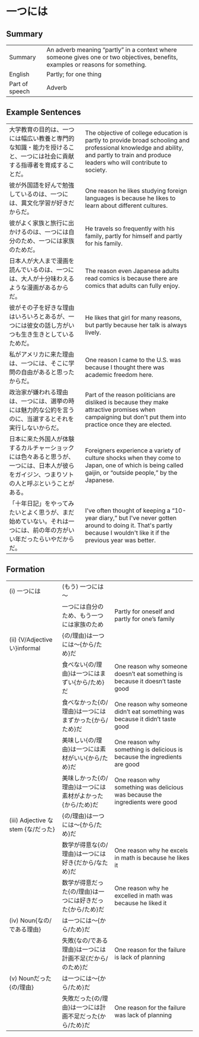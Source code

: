 # 一つには

## Summary

<table><tr>   <td>Summary</td>   <td>An adverb meaning “partly” in a context where someone gives one or two objectives, benefits, examples or reasons for something.</td></tr><tr>   <td>English</td>   <td>Partly; for one thing</td></tr><tr>   <td>Part of speech</td>   <td>Adverb</td></tr></table>

## Example Sentences

<table><tr>   <td>大学教育の目的は、一つには幅広い教養と専門的な知識・能力を授けること、一つには社会に貢献する指導者を育成することだ。</td>   <td>The objective of college education is partly to provide broad schooling and professional knowledge and ability, and partly to train and produce leaders who will contribute to society.</td></tr><tr>   <td>彼が外国語を好んで勉強しているのは、一つには、異文化学習が好きだからだ。</td>   <td>One reason he likes studying foreign languages is because he likes to learn about different cultures.</td></tr><tr>   <td>彼がよく家族と旅行に出かけるのは、一つには自分のため、一つには家族のためだ。</td>   <td>He travels so frequently with his family, partly for himself and partly for his family.</td></tr><tr>   <td>日本人が大人まで漫画を読んでいるのは、一つには、大人が十分味わえるような漫画があるからだ。</td>   <td>The reason even Japanese adults read comics is because there are comics that adults can fully enjoy.</td></tr><tr>   <td>彼がその子を好きな理由はいろいろとあるが、一つには彼女の話し方がいつも生き生きとしているためだ。</td>   <td>He likes that girl for many reasons, but partly because her talk is always lively.</td></tr><tr>   <td>私がアメリカに来た理由は、一つには、そこに学問の自由があると思ったからだ。</td>   <td>One reason I came to the U.S. was because I thought there was academic freedom here.</td></tr><tr>   <td>政治家が嫌われる理由は、一つには、選挙の時には魅力的な公約を言うのに、当選するとそれを実行しないからだ。</td>   <td>Part of the reason politicians are disliked is because they make attractive promises when campaigning but don't put them into practice once they are elected.</td></tr><tr>   <td>日本に来た外国人が体験するカルチャーショックには色々あると思うが、一つには、日本人が彼らをガイジン、つまりソトの人と呼ぶということがある。</td>   <td>Foreigners experience a variety of culture shocks when they come to Japan, one of which is being called gaijin, or “outside people,” by the Japanese.</td></tr><tr>   <td>「十年日記」をやってみたいとよく思うが、まだ始めていない。それは一つには、前の年の方がいい年だったらいやだからだ。</td>   <td>I've often thought of keeping a &ldquo;10-year diary,” but I've never gotten around to doing it. That's partly because I wouldn't like it if the previous year was better.</td></tr></table>

## Formation

<table class="table"><tbody><tr class="tr head"><td class="td"><span class="numbers">(i)</span> <span class="concept">一つには</span></td><td class="td"><span>(もう)</span> <span class="concept">一つには</span><span>～</span></td><td class="td"></td></tr><tr class="tr"><td class="td"></td><td class="td"><span class="concept">一つには</span><span>自分のため、もう</span><span class="concept">一つには</span><span>家族のため</span></td><td class="td"><span>Partly for oneself and partly for one’s family</span></td></tr><tr class="tr head"><td class="td"><span class="numbers">(ii)</span> <span class="bold">{V/Adjectiveい}informal</span></td><td class="td"><span>{の/理由}は</span><span class="concept">一つには</span><span>～{から/ため}だ</span></td><td class="td"></td></tr><tr class="tr"><td class="td"></td><td class="td"><span>食べない{の/理由}は</span><span class="concept">一つには</span><span>まずい{から/ため}だ</span></td><td class="td"><span>One reason why someone doesn’t eat something is because it doesn’t taste good</span></td></tr><tr class="tr"><td class="td"></td><td class="td"><span>食べなかった{の/理由}は</span><span class="concept">一つには</span><span>まずかった{から/ため}だ</span></td><td class="td"><span>One reason why someone didn’t eat something was because it didn’t taste good</span></td></tr><tr class="tr"><td class="td"></td><td class="td"><span>美味しい{の/理由}は</span><span class="concept">一つには</span><span>素材がいい{から/ため}だ</span></td><td class="td"><span>One reason why something is delicious is because the ingredients are good</span></td></tr><tr class="tr"><td class="td"></td><td class="td"><span>美味しかった{の/理由}は</span><span class="concept">一つには</span><span>素材がよかった{から/ため}だ</span></td><td class="td"><span>One reason why something was delicious was because the ingredients were good</span></td></tr><tr class="tr head"><td class="td"><span class="numbers">(iii)</span> <span class="bold">Adjective な stem {な/だった}</span></td><td class="td"><span>{の/理由}は</span><span class="concept">一つには</span><span>～{から/ため}だ</span></td><td class="td"></td></tr><tr class="tr"><td class="td"></td><td class="td"><span>数学が得意な{の/理由}は</span><span class="concept">一つには</span><span>好き{だから/なため}だ</span></td><td class="td"><span>One reason why he excels in math is because he likes it</span></td></tr><tr class="tr"><td class="td"></td><td class="td"><span>数学が得意だった{の/理由}は</span><span class="concept">一つには</span><span>好きだった{から/ため}だ</span></td><td class="td"><span>One reason why he excelled in math was because he liked it</span></td></tr><tr class="tr head"><td class="td"><span class="numbers">(iv)</span> <span class="bold">Noun{なの/である理由}</span></td><td class="td"><span>は</span><span class="concept">一つには</span><span>～{から/ため}だ</span></td><td class="td"></td></tr><tr class="tr"><td class="td"></td><td class="td"><span>失敗{なの/である理由}は</span><span class="concept">一つには</span><span>計画不足{だから/のため}だ</span></td><td class="td"><span>One reason for the failure is lack of planning</span></td></tr><tr class="tr head"><td class="td"><span class="numbers">(v)</span> <span class="bold">Nounだった{の/理由}</span></td><td class="td"><span>は</span><span class="concept">一つには</span><span>～{から/ため}だ</span></td><td class="td"></td></tr><tr class="tr"><td class="td"></td><td class="td"><span>失敗だった{の/理由}は</span><span class="concept">一つには</span><span>計画不足だった{から/ため}だ</span></td><td class="td"><span>One reason for the failure was lack of planning</span></td></tr></tbody></table>

